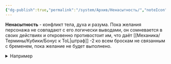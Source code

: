 ```yaml
---
{"dg-publish":true,"permalink":"/system/Архив/Ненасытность/","noteIcon":"","created":"2025-07-12T09:55:58.996+03:00","updated":"2025-07-29T00:33:18.684+03:00"}
---
```


**Ненасытность** - конфликт тела, духа и разума. Пока желания персонажа не совпадают с его логически выводами, он сомневается в своих действиях и откровенно противостоит им, что даёт [[Механика/Термины/Кубики/Бонус к ToL\|штраф]] -2 ко всем броскам не связанным с бременем, пока желание не будет выполнено. 
<details><summary>Например</summary>
<p>Если персонаж хочет лечь и отдохнуть, а игрок заявляет активное действие, это приводит к конфликту. В таком случае мастер даёт штраф -2 к броску кубика или повышает сложность действия.</p>
<p>Второй пример, если персонаж хочет лечь и отдохнуть, но для этого нужно подойти к кровати, то действие направлено на выполнение желания, а значит конфликта нет. Мастер может не назначать штраф к броску или не повышать сложность действия.</p></details>